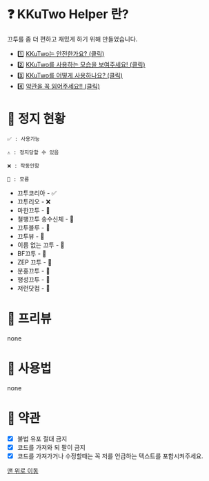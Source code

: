 # <a id="top"></a>❓ KKuTwo Helper 란?
끄투를 좀 더 편하고 재밌게 하기 위해 만들었습니다.
<br>
- 1️⃣ [KKuTwo는 안전한가요? (클릭)](#status)
- 2️⃣ [KKuTwo를 사용하는 모습을 보여주세요! (클릭)](#preview)
- 3️⃣ [KKuTwo를 어떻게 사용하나요? (클릭)](#how2use)
- 4️⃣ [약관을 꼭 읽어주세요!! (클릭)](#terms)

# <a id="status"></a> 🚫 정지 현황
```
✅ : 사용가능

⚠️ : 정지당할 수 있음

❌ : 작동안함

🤔 : 모름
```

- 끄투코리아 - ✅
- 끄투리오 - ❌
- 마한끄투 - 🤔
- 철팽끄투 송수신체 - 🤔
- 끄투블루 - 🤔
- 끄투뷰 - 🤔
- 이름 없는 끄투 - 🤔
- BF끄투 - 🤔
- ZEP 끄투 - 🤔
- 분홍끄투 - 🤔
- 행성끄투 - 🤔
- 저런닷컴 - 🤔

# <a id="preview"></a> 👀 프리뷰
none

# <a id="how2use"></a> 📙 사용법
none

# <a id="terms"></a> 📜 약관
- [x] 불법 유포 절대 금지
- [x] 코드를 가져와 되 팔이 금지
- [x] 코드를 가져가거나 수정할때는 꼭 저를 언급하는 텍스트를 포함시켜주세요.

[맨 위로 이동](#top)
